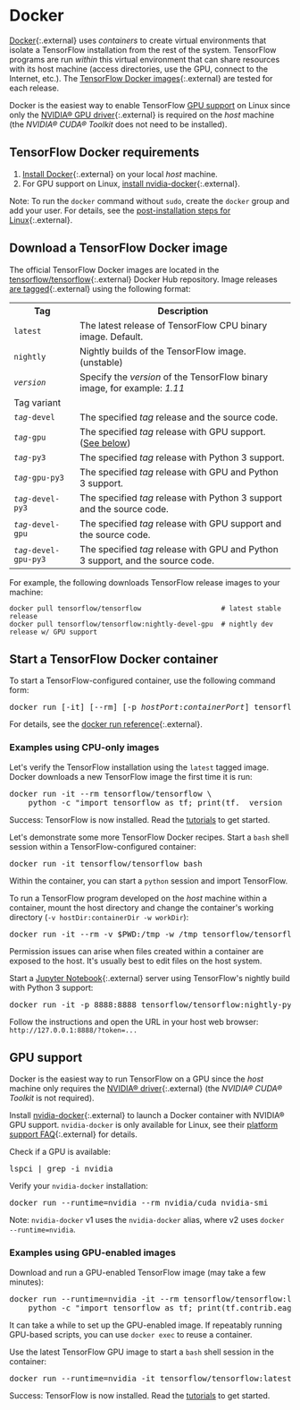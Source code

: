 # Docker

[Docker](https://docs.docker.com/install/){:.external} uses *containers* to create virtual environments that isolate a TensorFlow installation from the rest of the system. TensorFlow programs are run *within* this virtual environment that can share resources with its host machine (access directories, use the GPU, connect to the Internet, etc.). The [TensorFlow Docker images](https://hub.docker.com/r/tensorflow/tensorflow/){:.external} are tested for each release.

Docker is the easiest way to enable TensorFlow [GPU support](./gpu.md) on Linux since only the [NVIDIA® GPU driver](https://github.com/NVIDIA/nvidia-docker/wiki/Frequently-Asked-Questions#how-do-i-install-the-nvidia-driver){:.external} is required on the *host* machine (the *NVIDIA® CUDA® Toolkit* does not need to be installed).

## TensorFlow Docker requirements

1. [Install Docker](https://docs.docker.com/install/){:.external} on your local *host* machine.
2. For GPU support on Linux, [install nvidia-docker](https://github.com/NVIDIA/nvidia-docker){:.external}.

Note: To run the `docker` command without `sudo`, create the `docker` group and add your user. For details, see the [post-installation steps for Linux](https://docs.docker.com/install/linux/linux-postinstall/){:.external}.


## Download a TensorFlow Docker image

The official TensorFlow Docker images are located in the [tensorflow/tensorflow](https://hub.docker.com/r/tensorflow/tensorflow/){:.external} Docker Hub repository. Image releases [are tagged](https://hub.docker.com/r/tensorflow/tensorflow/tags/){:.external} using the following format:

<table>
  <tr><th>Tag</th><th>Description</th></tr>
  <tr><td><code>latest</code></td><td>The latest release of TensorFlow CPU binary image. Default.</td></tr>
  <tr><td><code>nightly</code></td><td>Nightly builds of the TensorFlow image. (unstable)</td></tr>
  <tr><td><code><em>version</em></code></td><td>Specify the <em>version</em> of the TensorFlow binary image, for example: <em>1.11</em></td></tr>
  <tr class="alt"><td colspan="2">Tag variant</td></tr>
  <tr><td><code><em>tag</em>-devel<code></td><td>The specified <em>tag</em> release and the source code.</td></tr>
  <tr><td><code><em>tag</em>-gpu<code></td><td>The specified <em>tag</em> release with GPU support. (<a href="#gpu_support">See below</a>)</td></tr>
  <tr><td><code><em>tag</em>-py3<code></td><td>The specified <em>tag</em> release with Python 3 support.</td></tr>
  <tr><td><code><em>tag</em>-gpu-py3<code></td><td>The specified <em>tag</em> release with GPU and Python 3 support.</td></tr>
  <tr><td><code><em>tag</em>-devel-py3<code></td><td>The specified <em>tag</em> release with Python 3 support and the source code.</td></tr>
  <tr><td><code><em>tag</em>-devel-gpu<code></td><td>The specified <em>tag</em> release with GPU support and the source code.</td></tr>
  <tr><td><code><em>tag</em>-devel-gpu-py3<code></td><td>The specified <em>tag</em> release with GPU and Python 3 support, and the source code.</td></tr>
</table>

For example, the following downloads TensorFlow release images to your machine:

<pre class="devsite-click-to-copy prettyprint lang-bsh">
<code class="devsite-terminal">docker pull tensorflow/tensorflow                    # latest stable release</code>
<code class="devsite-terminal">docker pull tensorflow/tensorflow:nightly-devel-gpu  # nightly dev release w/ GPU support</code>
</pre>


## Start a TensorFlow Docker container

To start a TensorFlow-configured container, use the following command form:

<pre class="devsite-terminal devsite-click-to-copy">
docker run [-it] [--rm] [-p <em>hostPort</em>:<em>containerPort</em>] tensorflow/tensorflow[:<em>tag</em>] [<em>command</em>]
</pre>

For details, see the [docker run reference](https://docs.docker.com/engine/reference/run/){:.external}.

### Examples using CPU-only images

Let's verify the TensorFlow installation using the `latest` tagged image. Docker downloads a new TensorFlow image the first time it is run:

<pre class="devsite-terminal devsite-click-to-copy prettyprint lang-bsh">
docker run -it --rm tensorflow/tensorflow \
    python -c "import tensorflow as tf; print(tf.__version__)"
</pre>

Success: TensorFlow is now installed. Read the [tutorials](../tutorials) to get started.

Let's demonstrate some more TensorFlow Docker recipes. Start a `bash` shell session within a TensorFlow-configured container:

<pre class="devsite-terminal devsite-click-to-copy">
docker run -it tensorflow/tensorflow bash
</pre>

Within the container, you can start a `python` session and import TensorFlow.

To run a TensorFlow program developed on the *host* machine within a container, mount the host directory and change the container's working directory
(`-v hostDir:containerDir -w workDir`):

<pre class="devsite-terminal devsite-click-to-copy prettyprint lang-bsh">
docker run -it --rm -v $PWD:/tmp -w /tmp tensorflow/tensorflow python ./script.py
</pre>

Permission issues can arise when files created within a container are exposed to the host. It's usually best to edit files on the host system.

Start a [Jupyter Notebook](https://jupyter.org/){:.external} server using TensorFlow's nightly build with Python 3 support:

<pre class="devsite-terminal devsite-click-to-copy">
docker run -it -p 8888:8888 tensorflow/tensorflow:nightly-py3
</pre>

Follow the instructions and open the URL in your host web browser: `http://127.0.0.1:8888/?token=...`


## GPU support

Docker is the easiest way to run TensorFlow on a GPU since the *host* machine only requires the [NVIDIA® driver](https://github.com/NVIDIA/nvidia-docker/wiki/Frequently-Asked-Questions#how-do-i-install-the-nvidia-driver){:.external} (the *NVIDIA® CUDA® Toolkit* is not required).

Install [nvidia-docker](https://github.com/NVIDIA/nvidia-docker){:.external} to launch a Docker container with NVIDIA® GPU support. `nvidia-docker` is only available for Linux, see their [platform support FAQ](https://github.com/NVIDIA/nvidia-docker/wiki/Frequently-Asked-Questions#platform-support){:.external} for details.

Check if a GPU is available:

<pre class="devsite-terminal devsite-click-to-copy">
lspci | grep -i nvidia
</pre>

Verify your `nvidia-docker` installation:

<pre class="devsite-terminal devsite-click-to-copy">
docker run --runtime=nvidia --rm nvidia/cuda nvidia-smi
</pre>

Note: `nvidia-docker` v1 uses the `nvidia-docker` alias, where v2 uses `docker --runtime=nvidia`.

### Examples using GPU-enabled images

Download and run a GPU-enabled TensorFlow image (may take a few minutes):

<pre class="devsite-terminal devsite-click-to-copy prettyprint lang-bsh">
docker run --runtime=nvidia -it --rm tensorflow/tensorflow:latest-gpu \
    python -c "import tensorflow as tf; print(tf.contrib.eager.num_gpus())"
</pre>

It can take a while to set up the GPU-enabled image. If repeatably running GPU-based scripts, you can use `docker exec` to reuse a container.

Use the latest TensorFlow GPU image to start a `bash` shell session in the container:

<pre class="devsite-terminal devsite-click-to-copy">
docker run --runtime=nvidia -it tensorflow/tensorflow:latest-gpu bash
</pre>

Success: TensorFlow is now installed. Read the [tutorials](../tutorials) to get started.
